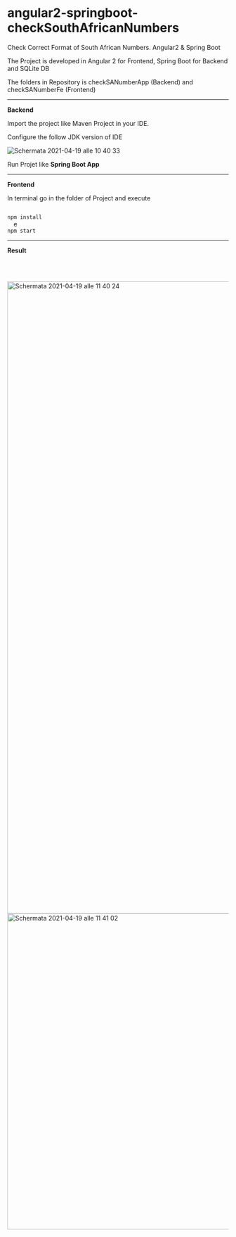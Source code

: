 # angular2-springboot-checkSouthAfricanNumbers
Check Correct Format of South African Numbers. Angular2 &amp; Spring Boot

The Project is developed in Angular 2 for Frontend, Spring Boot for Backend and SQLite DB 

The folders in Repository is checkSANumberApp (Backend) and checkSANumberFe (Frontend)
<hr>
<b>Backend</b>

Import the project like Maven Project in your IDE.

Configure the follow JDK version of IDE

![Schermata 2021-04-19 alle 10 40 33](https://user-images.githubusercontent.com/23115659/115223555-3709ca00-a10c-11eb-8c01-8f228e00d6f9.png)

Run Projet like <b>Spring Boot App</b>

<hr>

<b>Frontend</b>

In terminal go in the folder of Project and execute

<code>
npm install
  </code>
  e
  <code>
npm start
</code>

<hr>

<b>Result</b>

<br><br>

<img width="1438" alt="Schermata 2021-04-19 alle 11 40 24" src="https://user-images.githubusercontent.com/23115659/115221159-ab8f3980-a109-11eb-926e-30fe7e2f3400.png">
<img width="719" alt="Schermata 2021-04-19 alle 11 41 02" src="https://user-images.githubusercontent.com/23115659/115221226-bba71900-a109-11eb-9f4d-9f68e8f37cb3.png">
